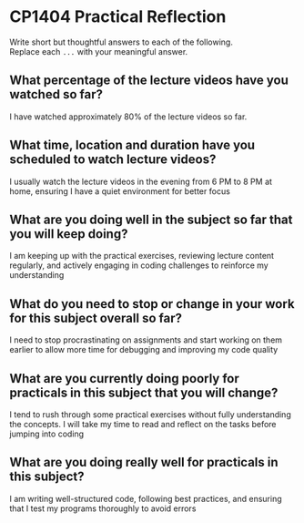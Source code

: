 # CP1404 Practical Reflection

Write short but thoughtful answers to each of the following.  
Replace each `...` with your meaningful answer.

## What percentage of the lecture videos have you watched so far?

I have watched approximately 80% of the lecture videos so far.

## What time, location and duration have you scheduled to watch lecture videos?

I usually watch the lecture videos in the evening from 6 PM to 8 PM at home, ensuring I have a quiet environment for better focus

## What are you doing well in the subject so far that you will keep doing?

I am keeping up with the practical exercises, reviewing lecture content regularly, and actively engaging in coding challenges to reinforce my understanding

## What do you need to stop or change in your work for this subject overall so far?

I need to stop procrastinating on assignments and start working on them earlier to allow more time for debugging and improving my code quality

## What are you currently doing poorly for practicals in this subject that you will change?

I tend to rush through some practical exercises without fully understanding the concepts. I will take my time to read and reflect on the tasks before jumping into coding

## What are you doing really well for practicals in this subject?

I am writing well-structured code, following best practices, and ensuring that I test my programs thoroughly to avoid errors
